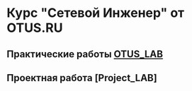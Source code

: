 # Курс "Сетевой Инженер" от OTUS.RU
## Практические работы [OTUS_LAB](https://github.com/Maksim693/OTUS_LAB/tree/main/Practical_LAB)
## Проектная работа [Project_LAB]
